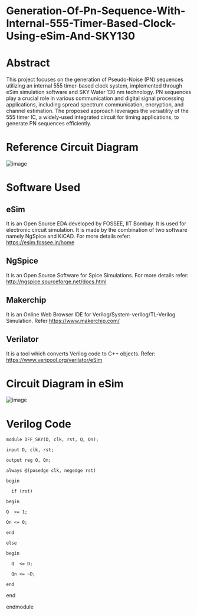 # Generation-Of-Pn-Sequence-With-Internal-555-Timer-Based-Clock-Using-eSim-And-SKY130
# Abstract
This project focuses on the generation of Pseudo-Noise (PN) sequences utilizing an internal 555 timer-based clock system, implemented through eSim simulation software and SKY Water 130 nm technology. PN sequences play a crucial role in various communication and digital signal processing applications, including spread spectrum communication, encryption, and channel estimation. The proposed approach leverages the versatility of the 555 timer IC, a widely-used integrated circuit for timing applications, to generate PN sequences efficiently.

# Reference Circuit Diagram
![image](https://github.com/ashwini0921/Generation-Of-Pn-Sequence-With-Internal-555-Timer-Based-Clock-Using-eSim-And-SKY130/assets/111654188/9fcce6e5-4026-458d-ad66-009a9fd8d6ee)

# Software Used
## eSim

It is an Open Source EDA developed by FOSSEE, IIT Bombay. It is used for electronic circuit simulation. It is made by the combination of two software namely NgSpice and KiCAD.
For more details refer:
https://esim.fossee.in/home

## NgSpice

It is an Open Source Software for Spice Simulations. For more details refer:
http://ngspice.sourceforge.net/docs.html

## Makerchip

It is an Online Web Browser IDE for Verilog/System-verilog/TL-Verilog Simulation. Refer
https://www.makerchip.com/

## Verilator

It is a tool which converts Verilog code to C++ objects. Refer: https://www.veripool.org/verilator/eSim

# Circuit Diagram in eSim

![image](https://github.com/ashwini0921/Generation-Of-Pn-Sequence-With-Internal-555-Timer-Based-Clock-Using-eSim-And-SKY130/assets/111654188/c5a2e950-871d-45dc-80ef-0dba7fd61c45)

# Verilog Code

  
    module DFF_SKY(D, clk, rst, Q, Qn);
    
    input D, clk, rst;
    
    output reg Q, Qn;
    
    always @(posedge clk, negedge rst) 
    
    begin
      
      if (rst) 
     
    begin
      
    Q  <= 1;
      
    Qn <= 0;
    
    end 
    
    else 
    
    begin
      
      Q  <= D;
      
      Qn <= ~D;
    
    end
  
  end
  
  endmodule

